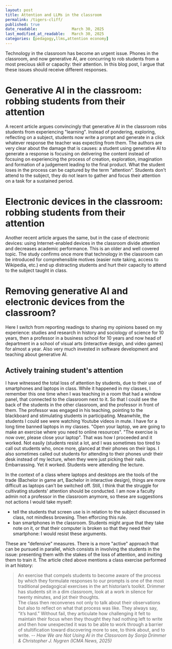 ```yaml
---
layout: post
title: Attention and LLMs in the classroom
permalink: /tigers-cliff/
published: true
date_readable:               March 30, 2025
last_modified_at_readable:   March 30, 2025
categories: [pedagogy,llms,attention economy]
---
```

Technology in the classroom has become an urgent issue. Phones in the classroom, and now generative AI, are concurring to rob students from a most precious skill or capacity: their attention. In this blog post, I argue that these issues should receive different responses.

# Generative AI in the classroom: robbing students from their attention
A recent article argues convincingly that generative AI in the classroom robs students from experiencing "learning". Instead of pondering, exploring, reflecting on a subject, students now write a prompt and generate in a click whatever response the teacher was expecting from them.
The authors are very clear about the damage that is causes: a student using generative AI to generate a response is focusing on delivering the content instead of focsuing on experiencing the process of creation, exploration, imagination and formation of a judgement leading to the final product. What the student loses in the process can be captured by the term "attention". Students don't attend to the subject, they do not learn to gather and focus their attention on a task for a sustained period.

# Electronic devices in the classroom: robbing students from their attention
Another recent article argues the same, but in the case of electronic devices: using Internet-enabled devices in the classroom divide attention and decreases academic performance. This is an older and well covered topic. The study confirms once more that technology in the classroom can be introduced for comprehensible motives (easier note taking, access to Wikipedia, etc.) end up distracting students and hurt their capacity to attend to the subject taught in class.

# Removing generative AI and electronic devices from the classroom?
Here I switch from reporting readings to sharing my opinions based on my experience: studies and research in history and sociology of science for 10 years, then a professor in a business school for 10 years and now head of department in a school of visual arts (interactive design, and video games) for almost a year. Also very much invested in software development and teaching about generative AI.

## Actively training student's attention
I have witnessed the total loss of attention by students, due to their use of smartphones and laptops in class. While it happened in my classes, I remember this one time when I was teaching in a room that had a window panel, that connected to the classroom next to it. So that I could see the back of the students in the other classroom, and the professor in front of them. The professor was engaged in his teaching, pointing to the blackboard and stimulating students in participating. Meanwhile, the students I could see were watching Youtube videos in mute.
I have for a long time banned laptops in my classes. "Open your laptop, we are going to make an exercise where you need to online resources". "The exercise is now over, please close your laptop". That was how I proceeded and it worked. Not easily (students resist a lot, and I was sometimes too tired to call out students who, once more, glanced at their phones on their laps. I also sometimes called out students for attending to their phones undr their desk instead of my lecture, when they were just picking their nails. Embarrassing. Yet it worked. Students were attending the lecture.

In the context of a class where laptops and desktops are the tools of the trade (Bachelor in game art, Bachelor in interactive design), things are more difficult as laptops can't be switched off. Still, I think that the struggle for cultivating students' attention should be conducted. I am now a faculty admin not a professor in the classroom anymore, so these are suggestions not actions I would take myself:

- tell the students that screen use is in relation to the subject discussed in class, not mindless browsing. Then efforcing this rule.
- ban smartphones in the classroom. Students might argue that they take note on it, or that their computer is broken so that they need their smartphone: I would resist these arguments.

These are "defensive" measures. There is a more "active" approach that can be pursued in parallel, which consists in involving the students in the issue: presenting them with the stakes of the loss of attention, and inviting them to train it.
The article cited above mentions a class exercise performed in art history:

> An exercise that compels students to become aware of the process by which they formulate responses to our prompts is one of the most traditional pedagogical exercises in the art historian’s toolkit. Drimmer has students sit in a dim classroom, look at a work in silence for twenty minutes, and jot their thoughts.  
The class then reconvenes not only to talk about their observations but also to reflect on what that process was like. They always say, “it’s hard.” Without fail, they articulate how challenging it felt to maintain their focus when they thought they had nothing left to write and then how unexpected it was to be able to work through a barrier of stultification toward discovering more to see, to think about, and to write.
-- <cite>How We are Not Using AI in the Classroom by Sonja Drimmer & Christopher J. Nygren (ICMA News, 2025)</cite>




